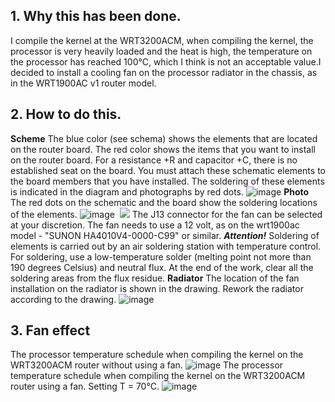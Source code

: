 ## 1. Why this has been done.
I compile the kernel at the WRT3200ACM, when compiling the kernel, the processor is very heavily loaded and the heat is high, the temperature on the processor has reached 100°C, which I think is not an acceptable value.I decided to install a cooling fan on the processor radiator in the chassis, as in the WRT1900AC v1 router model.
## 2. How to do this.
**Scheme**
The blue color (see schema) shows the elements that are located on the router board. The red color shows the items that you want to install on the router board. For a resistance +R and capacitor +C, there is no established seat on the board. You must attach these schematic elements to the board members that you have installed. The soldering of these elements is indicated in the diagram and photographs by red dots.
![image](https://github.com/ValCher1961/McDebian_WRT3200ACM/blob/master/hardware-mods/scheme.png)
**Photo**
The red dots on the schematic and the board show the soldering locations of the elements.
![image](https://github.com/ValCher1961/McDebian_WRT3200ACM/blob/master/hardware-mods/photo1.png)  ![](https://github.com/ValCher1961/McDebian_WRT3200ACM/blob/master/hardware-mods/photo2.png)
The J13 connector for the fan can be selected at your discretion. The fan needs to use a 12 volt, as on the wrt1900ac model - "SUNON HA4010V4-0000-C99" or similar.
_**Attention!**_ Soldering of elements is carried out by an air soldering station with temperature control. For soldering, use a low-temperature solder (melting point not more than 190 degrees Celsius) and neutral flux. At the end of the work, clear all the soldering areas from the flux residue.
**Radiator**
The location of the fan installation on the radiator is shown in the drawing. Rework the radiator according to the drawing.
![image](https://github.com/ValCher1961/McDebian_WRT3200ACM/blob/master/hardware-mods/Radiator.png)
## 3. Fan effect
The processor temperature schedule when compiling the kernel on the WRT3200ACM router without using a fan.
![image](https://github.com/ValCher1961/McDebian_WRT3200ACM/blob/master/hardware-mods/fan_off.PNG)
The processor temperature schedule when compiling the kernel on the WRT3200ACM router using a fan. Setting T = 70°C.
![image](https://github.com/ValCher1961/McDebian_WRT3200ACM/blob/master/hardware-mods/fan_on.PNG)
